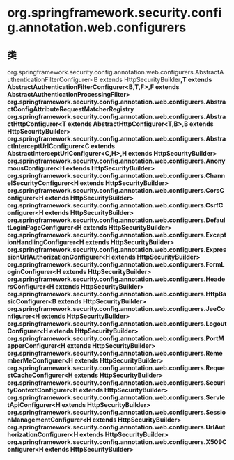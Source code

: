 # org.springframework.security.config.annotation.web.configurers

## 类

org.springframework.security.config.annotation.web.configurers.AbstractAuthenticationFilterConfigurer<B extends HttpSecurityBuilder<B>,T extends AbstractAuthenticationFilterConfigurer<B,T,F>,F extends AbstractAuthenticationProcessingFilter>
org.springframework.security.config.annotation.web.configurers.AbstractConfigAttributeRequestMatcherRegistry<C>
org.springframework.security.config.annotation.web.configurers.AbstractHttpConfigurer<T extends AbstractHttpConfigurer<T,B>,B extends HttpSecurityBuilder<B>>
org.springframework.security.config.annotation.web.configurers.AbstractInterceptUrlConfigurer<C extends AbstractInterceptUrlConfigurer<C,H>,H extends HttpSecurityBuilder<H>>
org.springframework.security.config.annotation.web.configurers.AnonymousConfigurer<H extends HttpSecurityBuilder<H>>
org.springframework.security.config.annotation.web.configurers.ChannelSecurityConfigurer<H extends HttpSecurityBuilder<H>>
org.springframework.security.config.annotation.web.configurers.CorsConfigurer<H extends HttpSecurityBuilder<H>>
org.springframework.security.config.annotation.web.configurers.CsrfConfigurer<H extends HttpSecurityBuilder<H>>
org.springframework.security.config.annotation.web.configurers.DefaultLoginPageConfigurer<H extends HttpSecurityBuilder<H>>
org.springframework.security.config.annotation.web.configurers.ExceptionHandlingConfigurer<H extends HttpSecurityBuilder<H>>
org.springframework.security.config.annotation.web.configurers.ExpressionUrlAuthorizationConfigurer<H extends HttpSecurityBuilder<H>>
org.springframework.security.config.annotation.web.configurers.FormLoginConfigurer<H extends HttpSecurityBuilder<H>>
org.springframework.security.config.annotation.web.configurers.HeadersConfigurer<H extends HttpSecurityBuilder<H>>
org.springframework.security.config.annotation.web.configurers.HttpBasicConfigurer<B extends HttpSecurityBuilder<B>>
org.springframework.security.config.annotation.web.configurers.JeeConfigurer<H extends HttpSecurityBuilder<H>>
org.springframework.security.config.annotation.web.configurers.LogoutConfigurer<H extends HttpSecurityBuilder<H>>
org.springframework.security.config.annotation.web.configurers.PortMapperConfigurer<H extends HttpSecurityBuilder<H>>
org.springframework.security.config.annotation.web.configurers.RememberMeConfigurer<H extends HttpSecurityBuilder<H>>
org.springframework.security.config.annotation.web.configurers.RequestCacheConfigurer<H extends HttpSecurityBuilder<H>>
org.springframework.security.config.annotation.web.configurers.SecurityContextConfigurer<H extends HttpSecurityBuilder<H>>
org.springframework.security.config.annotation.web.configurers.ServletApiConfigurer<H extends HttpSecurityBuilder<H>>
org.springframework.security.config.annotation.web.configurers.SessionManagementConfigurer<H extends HttpSecurityBuilder<H>>
org.springframework.security.config.annotation.web.configurers.UrlAuthorizationConfigurer<H extends HttpSecurityBuilder<H>>
org.springframework.security.config.annotation.web.configurers.X509Configurer<H extends HttpSecurityBuilder<H>>




